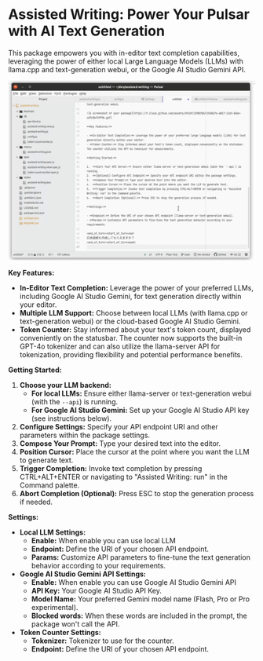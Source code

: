 # Assisted Writing: Power Your Pulsar with AI Text Generation

This package empowers you with in-editor text completion capabilities, leveraging the power of either local Large Language Models (LLMs) with llama.cpp and text-generation webui, or the Google AI Studio Gemini API.

![A screenshot](https://raw.githubusercontent.com/keyasuda/assisted-writing/images/screenshot.gif)

**Key Features:**

- **In-Editor Text Completion:** Leverage the power of your preferred LLMs, including Google AI Studio Gemini, for text generation directly within your editor.
- **Multiple LLM Support:** Choose between local LLMs (with llama.cpp or text-generation webui) or the cloud-based Google AI Studio Gemini.
- **Token Counter:** Stay informed about your text's token count, displayed conveniently on the statusbar. The counter now supports the built-in GPT-4o tokenizer and can also utilize the llama-server API for tokenization, providing flexibility and potential performance benefits.

**Getting Started:**

1.  **Choose your LLM backend:**
    - **For local LLMs:** Ensure either llama-server or text-generation webui (with the `--api`) is running.
    - **For Google AI Studio Gemini:** Set up your Google AI Studio API key (see instructions below).
2.  **Configure Settings:** Specify your API endpoint URI and other parameters within the package settings.
3.  **Compose Your Prompt:** Type your desired text into the editor.
4.  **Position Cursor:** Place the cursor at the point where you want the LLM to generate text.
5.  **Trigger Completion:** Invoke text completion by pressing CTRL+ALT+ENTER or navigating to "Assisted Writing: run" in the Command palette.
6.  **Abort Completion (Optional):** Press ESC to stop the generation process if needed.

**Settings:**

- **Local LLM Settings:**
  - **Enable:** When enable you can use local LLM
  - **Endpoint:** Define the URI of your chosen API endpoint.
  - **Params:** Customize API parameters to fine-tune the text generation behavior according to your requirements.
- **Google AI Studio Gemini API Settings:**
  - **Enable:** When enable you can use Google AI Studio Gemini API
  - **API Key:** Your Google AI Studio API Key.
  - **Model Name:** Your preferred Gemini model name (Flash, Pro or Pro experimental).
  - **Blocked words:** When these words are included in the prompt, the package won't call the API.
- **Token Counter Settings:**
  - **Tokenizer:** Tokenizer to use for the counter.
  - **Endpoint:** Define the URI of your chosen API endpoint.
